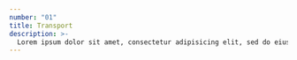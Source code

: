 ```yaml
---
number: "01"
title: Transport
description: >-
  Lorem ipsum dolor sit amet, consectetur adipisicing elit, sed do eiusmod tempor incididunt ut labore et dolore magna aliqua.
---
```

